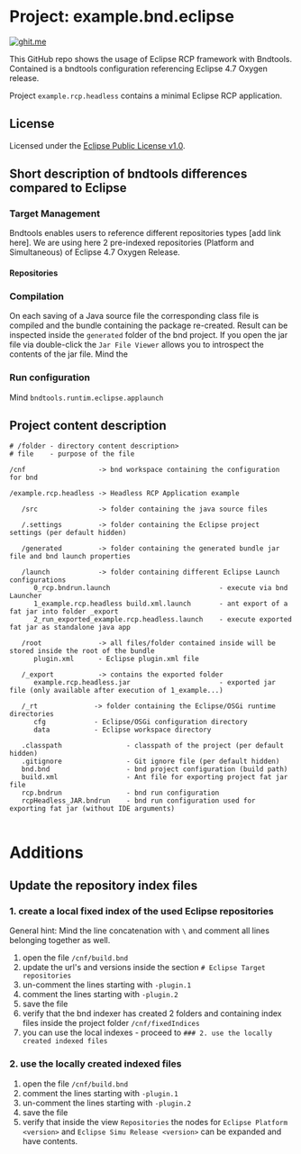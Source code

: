 # Project: example.bnd.eclipse
[![ghit.me](https://ghit.me/badge.svg?repo=peterkir/example.bnd.rcp)](https://ghit.me/repo/peterkir/example.bnd.rcp)

This GitHub repo shows the usage of Eclipse RCP framework with Bndtools.
Contained is a bndtools configuration referencing Eclipse 4.7 Oxygen release.

Project `example.rcp.headless` contains a minimal Eclipse RCP application.


## License
Licensed under the [Eclipse Public License v1.0](http://www.eclipse.org/legal/epl-v10.html).

## Short description of bndtools differences compared to Eclipse

### Target Management

Bndtools enables users to reference different repositories types [add link here].
We are using here 2 pre-indexed repositories (Platform and Simultaneous) of Eclipse 4.7 Oxygen Release. 

#### Repositories


### Compilation
On each saving of a Java source file the corresponding class file is compiled and the bundle containing the package re-created. Result can be inspected inside the `generated` folder of the bnd project. If you open the jar file via double-click the `Jar File Viewer` allows you to introspect the contents of the jar file. Mind the 


### Run configuration
Mind `bndtools.runtim.eclipse.applaunch`



## Project content description

```
# /folder - directory content description>
# file    - purpose of the file
 
/cnf                  -> bnd workspace containing the configuration for bnd	

/example.rcp.headless -> Headless RCP Application example

   /src               -> folder containing the java source files
   
   /.settings         -> folder containing the Eclipse project settings (per default hidden)
   
   /generated         -> folder containing the generated bundle jar file and bnd launch properties

   /launch            -> folder containing different Eclipse Launch configurations
      0_rcp.bndrun.launch                           - execute via bnd Launcher
      1_example.rcp.headless build.xml.launch       - ant export of a fat jar into folder _export
      2_run_exported_example.rcp.headless.launch    - execute exported fat jar as standalone java app

   /root              -> all files/folder contained inside will be stored inside the root of the bundle
      plugin.xml      - Eclipse plugin.xml file

   /_export           -> contains the exported folder
      example.rcp.headless.jar                      - exported jar file (only available after execution of 1_example...)

   /_rt              -> folder containing the Eclipse/OSGi runtime directories
      cfg            - Eclipse/OSGi configuration directory
      data           - Eclipse workspace directory

   .classpath                - classpath of the project (per default hidden)
   .gitignore                - Git ignore file (per default hidden)
   bnd.bnd                   - bnd project configuration (build path)
   build.xml                 - Ant file for exporting project fat jar file
   rcp.bndrun                - bnd run configuration
   rcpHeadless_JAR.bndrun    - bnd run configuration used for exporting fat jar (without IDE arguments)
   
```

# Additions

## Update the repository index files

### 1. create a local fixed index of the used Eclipse repositories

General hint: Mind the line concatenation with `\` and comment all lines belonging together as well.

1. open the file `/cnf/build.bnd`
2. update the url's and versions inside the section `# Eclipse Target repositories`
3. un-comment the lines starting with `-plugin.1`
4. comment the lines starting with `-plugin.2`
5. save the file
6. verify that the bnd indexer has created 2 folders and containing index files inside the project folder `/cnf/fixedIndices`
7. you can use the local indexes - proceed to `### 2. use the locally created indexed files`

### 2. use the locally created indexed files

1. open the file `/cnf/build.bnd`
2. comment the lines starting with `-plugin.1`
3. un-comment the lines starting with `-plugin.2`
4. save the file
5. verify that inside the view `Repositories` the nodes for `Eclipse Platform <version>` and `Eclipse Simu Release <version>` can be expanded and have contents.
